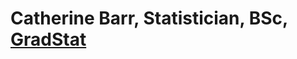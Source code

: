 # Catherine Barr, Statistician, BSc, [GradStat](https://rss.org.uk/membership/professional-development/gradstat)



<!---
Statisticskit/Statisticskit is a ✨ special ✨ repository because its `README.md` (this file) appears on your GitHub profile.
You can click the Preview link to take a look at your changes.
--->
